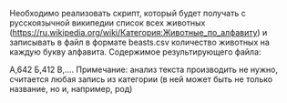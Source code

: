 Необходимо реализовать скрипт, который будет получать с русскоязычной википедии список всех животных (https://ru.wikipedia.org/wiki/Категория:Животные_по_алфавиту) и записывать в файл в формате beasts.csv количество животных на каждую букву алфавита. Содержимое результирующего файла:


А,642
Б,412
В,....
Примечание:
анализ текста производить не нужно, считается любая запись из категории (в ней может быть не только название, но и, например, род)